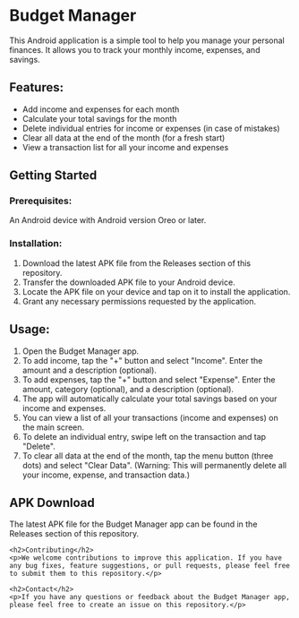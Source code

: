 <h1>Budget Manager</h1>
    <p>This Android application is a simple tool to help you manage your personal finances. It allows you to track your monthly income, expenses, and savings.</p>

<h2>Features:</h2>
    <ul>
        <li>Add income and expenses for each month</li>
        <li>Calculate your total savings for the month</li>
        <li>Delete individual entries for income or expenses (in case of mistakes)</li>
        <li>Clear all data at the end of the month (for a fresh start)</li>
        <li>View a transaction list for all your income and expenses</li>
    </ul>

<h2>Getting Started</h2>

<h3>Prerequisites:</h3>
    <p>An Android device with Android version Oreo or later.</p>

<h3>Installation:</h3>
    <ol>
        <li>Download the latest APK file from the Releases section of this repository.</li>
        <li>Transfer the downloaded APK file to your Android device.</li>
        <li>Locate the APK file on your device and tap on it to install the application.</li>
        <li>Grant any necessary permissions requested by the application.</li>
    </ol>

<h2>Usage:</h2>
    <ol>
        <li>Open the Budget Manager app.</li>
        <li>To add income, tap the "+" button and select "Income". Enter the amount and a description (optional).</li>
        <li>To add expenses, tap the "+" button and select "Expense". Enter the amount, category (optional), and a description (optional).</li>
        <li>The app will automatically calculate your total savings based on your income and expenses.</li>
        <li>You can view a list of all your transactions (income and expenses) on the main screen.</li>
        <li>To delete an individual entry, swipe left on the transaction and tap "Delete".</li>
        <li>To clear all data at the end of the month, tap the menu button (three dots) and select "Clear Data". (Warning: This will permanently delete all your income, expense, and transaction data.)</li>
    </ol>

<h2>APK Download</h2>
    <p>The latest APK file for the Budget Manager app can be found in the Releases section of this repository.</p>

    <h2>Contributing</h2>
    <p>We welcome contributions to improve this application. If you have any bug fixes, feature suggestions, or pull requests, please feel free to submit them to this repository.</p>

    <h2>Contact</h2>
    <p>If you have any questions or feedback about the Budget Manager app, please feel free to create an issue on this repository.</p>
